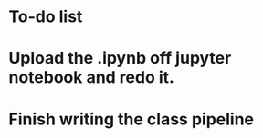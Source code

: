 # To-do list
# Upload the .ipynb off jupyter notebook and redo it. 
# Finish writing the class pipeline